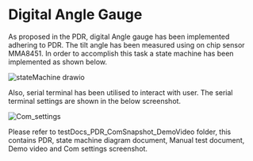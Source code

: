# Digital Angle Gauge

As proposed in the PDR, digital Angle gauge has been implemented adhering to PDR. The tilt angle has been measured using on chip sensor MMA8451.
In order to accomplish this task a state machine has been implemented as shown below.

![stateMachine drawio](https://user-images.githubusercontent.com/89766346/145932161-b80dcb32-2518-40d5-aba2-82e2af1b1768.png)

Also, serial terminal has been utilised to interact with user. The serial terminal settings are shown in the below screenshot.

![Com_settings](https://user-images.githubusercontent.com/89766346/145932368-ab277a27-fed7-4704-bc5e-6a2be7e0e1a7.PNG)

Please refer to testDocs_PDR_ComSnapshot_DemoVideo folder, this contains PDR, state machine diagram document, Manual test document, Demo video and Com settings screenshot.
